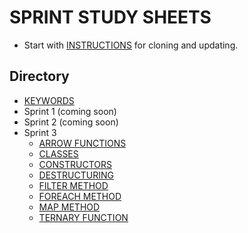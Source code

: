 # SPRINT STUDY SHEETS

- Start with [INSTRUCTIONS](/INSTRUCTIONS.md) for cloning and updating. 

## Directory

- [KEYWORDS](/KEYWORDS.md)
- Sprint 1 (coming soon)
- Sprint 2 (coming soon)
- Sprint 3
   - [ARROW FUNCTIONS](/sprint-3/ARROW_FUNCTIONS.md)
   - [CLASSES](/sprint-3/CLASSES.md)
   - [CONSTRUCTORS](/sprint-3/CONSTRUCTORS.md)
   - [DESTRUCTURING](/sprint-3/DESTRUCTURING.md)
   - [FILTER METHOD](/sprint-3/FILTER.md)
   - [FOREACH METHOD](/sprint-3/FOREACH.md)
   - [MAP METHOD](/sprint-3/MAP.md)
   - [TERNARY FUNCTION](/sprint-3/TERNARY.md)
